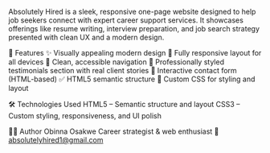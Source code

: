 Absolutely Hired is a sleek, responsive one-page website designed to help job seekers connect with expert career support services. 
It showcases offerings like resume writing, interview preparation, and job search strategy presented with clean UX and a modern design.

🚀 Features
✨ Visually appealing modern design
📱 Fully responsive layout for all devices
🔗 Clean, accessible navigation
🧾 Professionally styled testimonials section with real client stories
📩 Interactive contact form (HTML-based)
✅ HTML5 semantic structure
🎨 Custom CSS for styling and layout

🛠️ Technologies Used
HTML5 – Semantic structure and layout
CSS3 – Custom styling, responsiveness, and UI polish

🧑‍💼 Author
Obinna Osakwe
Career strategist & web enthusiast
📧 absolutelyhired1@gmail.com
